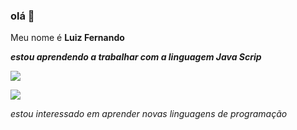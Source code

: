 ### olá 👋
Meu nome é **Luiz Fernando**

***estou aprendendo a trabalhar com a linguagem Java Scrip***


![](https://img.shields.io/badge/JavaScript-323330?style=for-the-badge&logo=javascript&logoColor=F7DF1E)



![](https://img.shields.io/badge/Scratch-4D97FF?style=for-the-badge&logo=Scratch&logoColor=white)


*estou interessado em aprender novas linguagens de programação*
